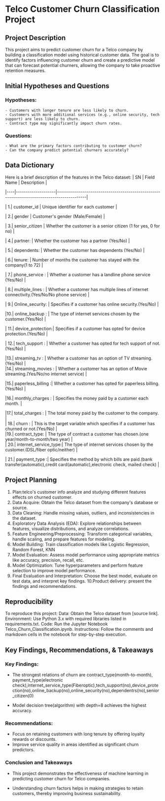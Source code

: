# Telco Customer Churn Classification Project

## Project Description
This project aims to predict customer churn for a Telco company by building a classification model using historical customer data. The goal is to identify factors influencing customer churn and create a predictive model that can forecast potential churners, allowing the company to take proactive retention measures.


## Initial Hypotheses and Questions

### Hypotheses:
    - Customers with longer tenure are less likely to churn.
    - Customers with more additional services (e.g., online security, tech support) are less likely to churn.
    - Contract type may significantly impact churn rates.

### Questions:
    - What are the primary factors contributing to customer churn?
    - Can the company predict potential churners accurately?


## Data Dictionary

Here is a brief description of the features in the Telco dataset:
 | SN | Field Name         | Description                                                                                 |
 
 |----|--------------------|---------------------------------------------------------------------------------------------|   
 
 |  1.|  customer_id       |       Unique identifier for each customer                                                   |
   
  | 2.|  gender            |            Customer's gender (Male/Female)                                                  |
   
  | 3.|  senior_citizen    |    Whether the customer is a senior citizen (1 for yes, 0 for no)                           |
   
 | 4.|  partner:          |           Whether the customer has a partner (Yes/No)                                       |
   
  | 5.|  dependents:       |        Whether the customer has dependents (Yes/No)                                         |
   
  | 6.|  tenure:           |            Number of months the customer has stayed with the company(1 to 72)               |
   
  | 7.| phone_service :    |    Whether a customer has a landline phone service (Yes/No)                                 |
   
  | 8.|  multiple_lines :  |   Whether a customer has multiple lines of internet connectivity.(Yes/No/No phone service)  |       
   
  | 9.|  Online_security:  |   Specifies if a customer has online security.(Yes/No)                                      |
  
  |10.|  online_backup :   |    The type of internet services chosen by the customer.(Yes/No)                            |
  
 | 11.|  device_protection:|    Specifies if a customer has opted for device protection.(Yes/No)                           |  
  
 | 12.|  tech_support  :   |       Whether a customer has opted for tech support of not.(Yes/No)                           |      
  
  |13.|  streaming_tv :    |       Whether a customer has an option of TV streaming.(Yes/No)                                |         
  |14.| streaming_movies : |   Whether a customer has an option of Movie streaming.(Yes/No/no internet service)         |   
  
  |15.| paperless_billing :|  Whether a customer has opted for paperless billing.(Yes/No)                              |      
  
  |16.|  monthly_charges : |  Specifies the money paid by a customer each month.                                         |   
  
  |17.|  total_charges :   |    The total money paid by the customer to the company.                                       |      
 | 18.|  churn :           |  This is the target variable which specifies if a customer has churned or not.(Yes/No)      |                 
  |19.|  contract_type:    |     The type of contract a customer has chosen.(one year/month-to-month/two year)              |        
 | 20.|  internet_service_type:|  The type of internet services chosen by the customer.(DSL/fiber optic/neither)        |
  
 | 21.|  payment_type :|  Specifies the method by which bills are paid.(bank transfer(automatic),credit card(automatic),electronic check, mailed check)               |
                       
 
 
 ## Project Planning
1. Plan:telco's customer info analyze and studying different features effects on churned customer.  
2. Data Acquire: Obtain the Telco dataset from the company's database or source.
3. Data Cleaning: Handle missing values, outliers, and inconsistencies in the dataset.
4. Exploratory Data Analysis (EDA): Explore relationships between features, visualize distributions, and analyze correlations.
5. Feature Engineering/Preprocessing: Transform categorical variables, handle scaling, and prepare features for modeling.
6. Model Building: Train classification models like Logistic Regression, Random Forest, KNN
7. Model Evaluation: Assess model performance using appropriate metrics like accuracy, precision, recall, etc.
8. Model Optimization: Tune hyperparameters and perform feature selection to improve model performance.
9. Final Evaluation and Interpretation: Choose the best model, evaluate on test data, and interpret key findings.
10.Product delivery: present the findings and recommendations.




## Reproducibility
To reproduce this project:
Data: Obtain the Telco dataset from [source link].
Environment: Use Python 3.x with required libraries listed in requirements.txt.
Code: Run the Jupyter Notebook Telco_Churn_Classification.ipynb.
Instructions: Follow the comments and markdown cells in the notebook for step-by-step execution.



## Key Findings, Recommendations, & Takeaways

### Key Findings:
- The strongest relations of churn are contract_type(month-to-month), payment_type(electronic     check),internet_service_type(Fiberoptic),tech_support(no),device_protection(no),online_backup(no),online_security(no),dependentrs(no),senior_citizen(0)

- Model decision tree(algorithm) with depth=8 achieves the highest accuracy.


### Recommendations:
- Focus on retaining customers with long tenure by offering loyalty rewards or discounts.
- Improve service quality in areas identified as significant churn predictors.


### Conclusion and Takeaways
- This project demonstrates the effectiveness of machine learning in predicting customer churn for Telco companies. 

- Understanding churn factors helps in making strategies to retain customers, thereby improving business sustainability.





























